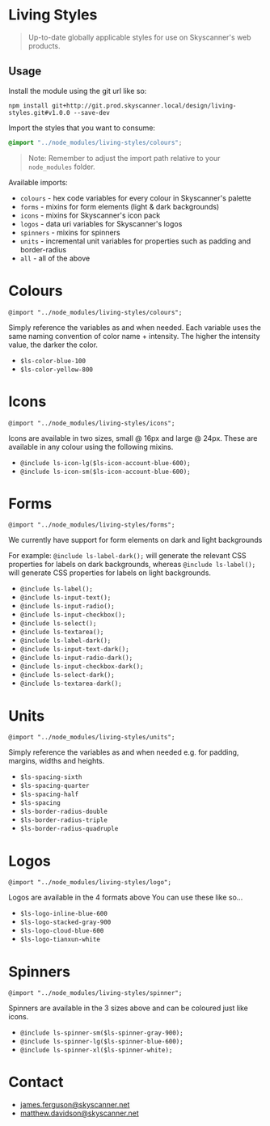 # Living Styles
> Up-to-date globally applicable styles for use on Skyscanner's web products.

## Usage

Install the module using the git url like so:

```shell
npm install git+http://git.prod.skyscanner.local/design/living-styles.git#v1.0.0 --save-dev
```

Import the styles that you want to consume:

```scss
@import "../node_modules/living-styles/colours";
```

> Note: Remember to adjust the import path relative to your `node_modules` folder.

Available imports:

- `colours` - hex code variables for every colour in Skyscanner's palette
- `forms` - mixins for form elements (light & dark backgrounds)
- `icons` - mixins for Skyscanner's icon pack 
- `logos` - data uri variables for Skyscanner's logos
- `spinners` - mixins for spinners
- `units` - incremental unit variables for properties such as padding and border-radius
- `all` - all of the above

# Colours

`@import "../node_modules/living-styles/colours";`

Simply reference the variables as and when needed. Each variable uses the same naming convention of color name + intensity. The higher the intensity value, the darker the color.
- `$ls-color-blue-100`
- `$ls-color-yellow-800`

# Icons

`@import "../node_modules/living-styles/icons";`

Icons are available in two sizes, small @ 16px and large @ 24px. These are available in any colour using the following mixins.
- `@include ls-icon-lg($ls-icon-account-blue-600);`
- `@include ls-icon-sm($ls-icon-account-blue-600);`

# Forms
`@import "../node_modules/living-styles/forms";`

We currently have support for form elements on dark and light backgrounds

For example: `@include ls-label-dark();` will generate the relevant CSS properties for labels on dark backgrounds, whereas `@include ls-label();` will generate CSS properties for labels on light backgrounds.
- `@include ls-label();`
- `@include ls-input-text();`
- `@include ls-input-radio();`
- `@include ls-input-checkbox();`
- `@include ls-select();`
- `@include ls-textarea();`
- `@include ls-label-dark();`
- `@include ls-input-text-dark();`
- `@include ls-input-radio-dark();`
- `@include ls-input-checkbox-dark();`
- `@include ls-select-dark();`
- `@include ls-textarea-dark();`

# Units

`@import "../node_modules/living-styles/units";`

Simply reference the variables as and when needed e.g. for padding, margins, widths and heights.
- `$ls-spacing-sixth`
- `$ls-spacing-quarter`
- `$ls-spacing-half`
- `$ls-spacing`
- `$ls-border-radius-double`
- `$ls-border-radius-triple`
- `$ls-border-radius-quadruple`

# Logos

`@import "../node_modules/living-styles/logo";`

Logos are available in the 4 formats above You can use these like so...
- `$ls-logo-inline-blue-600`
- `$ls-logo-stacked-gray-900`
- `$ls-logo-cloud-blue-600`
- `$ls-logo-tianxun-white`

# Spinners

`@import "../node_modules/living-styles/spinner";`

Spinners are available in the 3 sizes above and can be coloured just like icons.
- `@include ls-spinner-sm($ls-spinner-gray-900);`
- `@include ls-spinner-lg($ls-spinner-blue-600);`
- `@include ls-spinner-xl($ls-spinner-white);`

# Contact
- james.ferguson@skyscanner.net
- matthew.davidson@skyscanner.net
